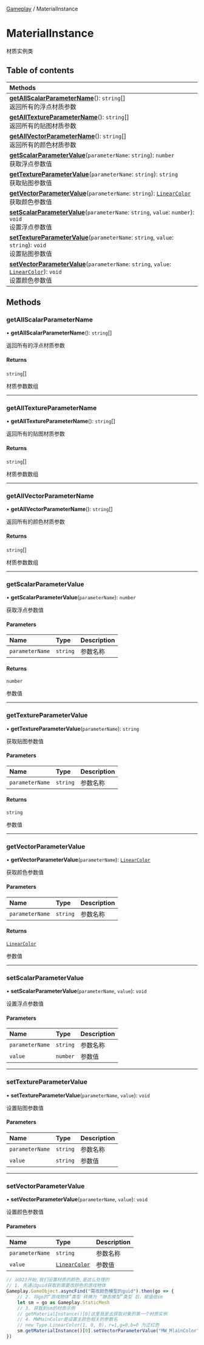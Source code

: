 [Gameplay](../groups/Gameplay.Gameplay.md) / MaterialInstance

# MaterialInstance <Badge type="tip" text="Class" /> <Score text="MaterialInstance" />

材质实例类

## Table of contents

| Methods |
| :-----|
| **[getAllScalarParameterName](Gameplay.MaterialInstance.md#getallscalarparametername)**(): `string`[] <br> 返回所有的浮点材质参数|
| **[getAllTextureParameterName](Gameplay.MaterialInstance.md#getalltextureparametername)**(): `string`[] <br> 返回所有的贴图材质参数|
| **[getAllVectorParameterName](Gameplay.MaterialInstance.md#getallvectorparametername)**(): `string`[] <br> 返回所有的颜色材质参数|
| **[getScalarParameterValue](Gameplay.MaterialInstance.md#getscalarparametervalue)**(`parameterName`: `string`): `number` <br> 获取浮点参数值|
| **[getTextureParameterValue](Gameplay.MaterialInstance.md#gettextureparametervalue)**(`parameterName`: `string`): `string` <br> 获取贴图参数值|
| **[getVectorParameterValue](Gameplay.MaterialInstance.md#getvectorparametervalue)**(`parameterName`: `string`): [`LinearColor`](Type.LinearColor.md) <br> 获取颜色参数值|
| **[setScalarParameterValue](Gameplay.MaterialInstance.md#setscalarparametervalue)**(`parameterName`: `string`, `value`: `number`): `void` <br> 设置浮点参数值|
| **[setTextureParameterValue](Gameplay.MaterialInstance.md#settextureparametervalue)**(`parameterName`: `string`, `value`: `string`): `void` <br> 设置贴图参数值|
| **[setVectorParameterValue](Gameplay.MaterialInstance.md#setvectorparametervalue)**(`parameterName`: `string`, `value`: [`LinearColor`](Type.LinearColor.md)): `void` <br> 设置颜色参数值|

## Methods

### getAllScalarParameterName <Score text="getAllScalarParameterName" /> 

• **getAllScalarParameterName**(): `string`[] 

返回所有的浮点材质参数


#### Returns

`string`[]

材质参数数组

___

### getAllTextureParameterName <Score text="getAllTextureParameterName" /> 

• **getAllTextureParameterName**(): `string`[] 

返回所有的贴图材质参数


#### Returns

`string`[]

材质参数数组

___

### getAllVectorParameterName <Score text="getAllVectorParameterName" /> 

• **getAllVectorParameterName**(): `string`[] 

返回所有的颜色材质参数


#### Returns

`string`[]

材质参数数组

___

### getScalarParameterValue <Score text="getScalarParameterValue" /> 

• **getScalarParameterValue**(`parameterName`): `number` 

获取浮点参数值


#### Parameters

| Name | Type | Description |
| :------ | :------ | :------ |
| `parameterName` | `string` |  参数名称 |

#### Returns

`number`

参数值

___

### getTextureParameterValue <Score text="getTextureParameterValue" /> 

• **getTextureParameterValue**(`parameterName`): `string` 

获取贴图参数值


#### Parameters

| Name | Type | Description |
| :------ | :------ | :------ |
| `parameterName` | `string` |  参数名称 |

#### Returns

`string`

参数值

___

### getVectorParameterValue <Score text="getVectorParameterValue" /> 

• **getVectorParameterValue**(`parameterName`): [`LinearColor`](Type.LinearColor.md) 

获取颜色参数值


#### Parameters

| Name | Type | Description |
| :------ | :------ | :------ |
| `parameterName` | `string` |  参数名称 |

#### Returns

[`LinearColor`](Type.LinearColor.md)

参数值

___

### setScalarParameterValue <Score text="setScalarParameterValue" /> 

• **setScalarParameterValue**(`parameterName`, `value`): `void` 

设置浮点参数值


#### Parameters

| Name | Type | Description |
| :------ | :------ | :------ |
| `parameterName` | `string` |  参数名称 |
| `value` | `number` |  参数值 |


___

### setTextureParameterValue <Score text="setTextureParameterValue" /> 

• **setTextureParameterValue**(`parameterName`, `value`): `void` 

设置贴图参数值


#### Parameters

| Name | Type | Description |
| :------ | :------ | :------ |
| `parameterName` | `string` |  参数名称 |
| `value` | `string` |  参数值 |


___

### setVectorParameterValue <Score text="setVectorParameterValue" /> 

• **setVectorParameterValue**(`parameterName`, `value`): `void` 

设置颜色参数值


#### Parameters

| Name | Type | Description |
| :------ | :------ | :------ |
| `parameterName` | `string` |  参数名称 |
| `value` | [`LinearColor`](Type.LinearColor.md) |  参数值 |

```ts
// 从023开始,我们设置材质的颜色,是这么处理的
// 1. 先通过guid获取到需要改颜色的游戏物体
Gameplay.GameObject.asyncFind("需改颜色模型的guid").then(go => {
    // 2. 将go的“游戏物体”类型 转换为 “静态模型”类型 后，赋值给sm
    let sm = go as Gameplay.StaticMesh
    // 3. 获取到sm的材质示例
    // getMaterialInstance()[0]这里我是去获取对象的第一个材质实例
    // 4. MWMainColor是设置主颜色相关的参数名
    // new Type.LinearColor(1, 0, 0)，r=1,g=0,b=0 为正红色  
    sm.getMaterialInstance()[0].setVectorParameterValue("MW_MlainColor", new Type.LinearColor(1, 0, 0))
})
```
